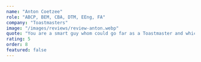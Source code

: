 ```yaml
---
name: "Anton Coetzee"
role: "ABCP, BEM, CBA, DTM, EEng, FA"
company: "Toastmasters"
image: "/images/reviews/review-anton.webp"
quote: "You are a smart guy whom could go far as a Toastmaster and which ever career path you decide on."
rating: 5
order: 8
featured: false
---
```

